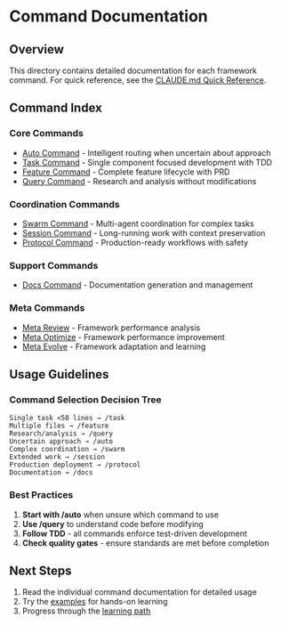 # Command Documentation

## Overview
This directory contains detailed documentation for each framework command. For quick reference, see the [CLAUDE.md Quick Reference](../../../CLAUDE.md#quick-reference).

## Command Index

### Core Commands
- [Auto Command](auto-command.md) - Intelligent routing when uncertain about approach
- [Task Command](task-command.md) - Single component focused development with TDD
- [Feature Command](feature-command.md) - Complete feature lifecycle with PRD
- [Query Command](query-command.md) - Research and analysis without modifications

### Coordination Commands
- [Swarm Command](swarm-command.md) - Multi-agent coordination for complex tasks
- [Session Command](session-command.md) - Long-running work with context preservation
- [Protocol Command](protocol-command.md) - Production-ready workflows with safety

### Support Commands
- [Docs Command](docs-command.md) - Documentation generation and management

### Meta Commands
- [Meta Review](meta-review-command.md) - Framework performance analysis
- [Meta Optimize](meta-optimize-command.md) - Framework performance improvement
- [Meta Evolve](meta-evolve-command.md) - Framework adaptation and learning

## Usage Guidelines

### Command Selection Decision Tree
```
Single task <50 lines → /task
Multiple files → /feature
Research/analysis → /query
Uncertain approach → /auto
Complex coordination → /swarm
Extended work → /session
Production deployment → /protocol
Documentation → /docs
```

### Best Practices
1. **Start with /auto** when unsure which command to use
2. **Use /query** to understand code before modifying
3. **Follow TDD** - all commands enforce test-driven development
4. **Check quality gates** - ensure standards are met before completion

## Next Steps
1. Read the individual command documentation for detailed usage
2. Try the [examples](../../../examples/) for hands-on learning
3. Progress through the [learning path](../README.md#learning-path)